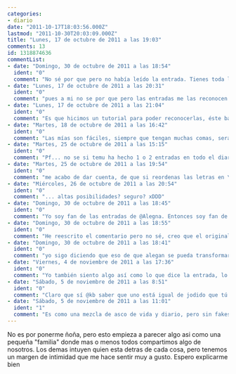 ```yaml
---
categories:
- diario
date: "2011-10-17T18:03:56.000Z"
lastmod: "2011-10-30T20:03:09.000Z"
title: "Lunes, 17 de octubre de 2011 a las 19:03"
comments: 13
id: 1318874636
commentList:
- date: "Domingo, 30 de octubre de 2011 a las 18:54"
  ident: "0"
  comment: "No sé por que pero no había leído la entrada. Tienes toda la razón, cada entrada, menos aquellas que dicen chorradas, son como una pequeña parte de nosotros que compartimos.\n\nEs interesante ver una pequeña parte de personas que no has visto en tu vida y que sin embargo ahí están mostrándote una parte de ellos, una parte que puede que las personas de su alrededor no vean o que tal vez sí pero no valoren. Es muy bonito, la verdad."
- date: "Lunes, 17 de octubre de 2011 a las 20:31"
  ident: "0"
  comment: "pues a mi no se por que pero las entradas me las reconocen a la 1í‚Âª xd"
- date: "Lunes, 17 de octubre de 2011 a las 21:04"
  ident: "0"
  comment: "Es que hicimos un tutorial para poder reconocerlas, éste básicamente dice:\nSi es absurdo es de Mr. Cocos y si además habla sobre frutas o el país en el que fue fabricado Bender, ya tiene usted la certeza de que es suya. \n\nPróximamente como identificar entradas de Alegna, Anonimus, Chevi, Temu,  Johan..."
- date: "Martes, 18 de octubre de 2011 a las 16:42"
  ident: "0"
  comment: "Las mías son fáciles, siempre que tengan muchas comas, será mía."
- date: "Martes, 25 de octubre de 2011 a las 15:15"
  ident: "0"
  comment: "Pf... no se si temu ha hecho 1 o 2 entradas en todo el diario, sabes? xDDDD"
- date: "Martes, 25 de octubre de 2011 a las 19:54"
  ident: "0"
  comment: "me acabo de dar cuenta, de que si reordenas las letras en \"alegna\", puedes obtener \"galena\", que es un sulfuro (concretamente de plomo pero da igual), y el diablo a su vez va siempre dejando azufre por ahi, por tanto alegna tiene altas probabilidades de ser el diablo"
- date: "Miércoles, 26 de octubre de 2011 a las 20:54"
  ident: "0"
  comment: "... altas posibilidades? seguro? xDDD"
- date: "Domingo, 30 de octubre de 2011 a las 18:45"
  ident: "0"
  comment: "Yo soy fan de las entradas de @Alegna. Entonces soy fan de las entradas del diablo en cuerpo de mujer. Muy lógico todo. Aunque el diablo podría ser una mujer con lo que soy fan del diablo, así, sin más. xDD"
- date: "Domingo, 30 de octubre de 2011 a las 18:55"
  ident: "0"
  comment: "He reescrito el comentario pero no sé, creo que el original era mejor... xD"
- date: "Domingo, 30 de octubre de 2011 a las 18:41"
  ident: "0"
  comment: "yo sigo diciendo que eso de que alegan se pueda transformar en galena es muy sospechoso"
- date: "Viernes, 4 de noviembre de 2011 a las 17:36"
  ident: "0"
  comment: "Yo también siento algo así como lo que dice la entrada, lo de la pequeña familia... pero los numerosos desengaños amistosos que he tenido me hacen mantenerme prudentemente alejada de ese sentimiento xD es como un mecanismo de defensa que se ha ido desarrollando en mi cerebro xD \nEl Diario es de lo mejor que hay aqui... es como que cuando te sientes saturado a tope, vienes aqui, lo sueltas todo y encima puede que haya gente que sienta lo mismo que tu... y eso sienta muuuy bien..."
- date: "Sábado, 5 de noviembre de 2011 a las 8:51"
  ident: "0"
  comment: "Claro que sí @kb saber que uno está igual de jodido que tú alegra mucho XD."
- date: "Sábado, 5 de noviembre de 2011 a las 11:01"
  ident: "1"
  comment: "Es como una mezcla de asco de vida y diario, pero sin fakes xD"
---
```


No es por ponerme ñoña, pero esto empieza a parecer algo asi como una pequeña "familia" donde mas o menos todos compartimos algo de nosotros. Los demas intuyen quien esta detras de cada cosa, pero tenemos un margen de intimidad que me hace sentir muy a gusto. Espero explicarme bien